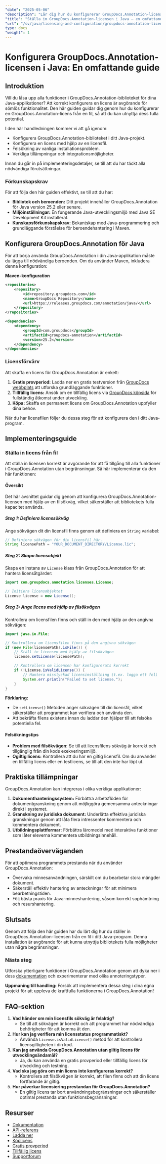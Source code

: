```yaml
---
"date": "2025-05-06"
"description": "Lär dig hur du konfigurerar GroupDocs.Annotation-licensen för dina Java-applikationer och låser upp alla funktioner utan ansträngning."
"title": "Ställa in GroupDocs.Annotation-licensen i Java – en omfattande guide"
"url": "/sv/java/licensing-and-configuration/groupdocs-annotation-license-java-setup/"
type: docs
"weight": 1
---
```


# Konfigurera GroupDocs.Annotation-licensen i Java: En omfattande guide

## Introduktion

Vill du låsa upp alla funktioner i GroupDocs.Annotation-biblioteket för dina Java-applikationer? Att korrekt konfigurera en licens är avgörande för sömlös funktionalitet. Den här guiden guidar dig genom hur du konfigurerar en GroupDocs.Annotation-licens från en fil, så att du kan utnyttja dess fulla potential.

I den här handledningen kommer vi att gå igenom:
- Konfigurera GroupDocs.Annotation-biblioteket i ditt Java-projekt.
- Konfigurera en licens med hjälp av en licensfil.
- Felsökning av vanliga installationsproblem.
- Verkliga tillämpningar och integrationsmöjligheter.

Innan du går in på implementeringsdetaljer, se till att du har täckt alla nödvändiga förutsättningar.

### Förkunskapskrav

För att följa den här guiden effektivt, se till att du har:
- **Bibliotek och beroenden:** Ditt projekt innehåller GroupDocs.Annotation för Java version 25.2 eller senare.
- **Miljöinställningar:** En fungerande Java-utvecklingsmiljö med Java SE Development Kit installerat.
- **Kunskapsförkunskapskrav:** Bekantskap med Java-programmering och grundläggande förståelse för beroendehantering i Maven.

## Konfigurera GroupDocs.Annotation för Java

För att börja använda GroupDocs.Annotation i din Java-applikation måste du lägga till nödvändiga beroenden. Om du använder Maven, inkludera denna konfiguration:

**Maven-konfiguration**

```xml
<repositories>
    <repository>
        <id>repository.groupdocs.com</id>
        <name>GroupDocs Repository</name>
        <url>https://releases.groupdocs.com/annotation/java/</url>
    </repository>
</repositories>

<dependencies>
    <dependency>
        <groupId>com.groupdocs</groupId>
        <artifactId>groupdocs-annotation</artifactId>
        <version>25.2</version>
    </dependency>
</dependencies>
```

### Licensförvärv

Att skaffa en licens för GroupDocs.Annotation är enkelt:
1. **Gratis provperiod:** Ladda ner en gratis testversion från [GroupDocs webbplats](https://releases.groupdocs.com/annotation/java/) att utforska grundläggande funktioner.
2. **Tillfällig licens:** Ansök om en tillfällig licens via [GroupDocs köpsida](https://purchase.groupdocs.com/temporary-license/) för fullständig åtkomst under utveckling.
3. **Köpa:** Skaffa en permanent licens om GroupDocs.Annotation uppfyller dina behov.

När du har licensfilen följer du dessa steg för att konfigurera den i ditt Java-program.

## Implementeringsguide

### Ställa in licens från fil

Att ställa in licensen korrekt är avgörande för att få tillgång till alla funktioner i GroupDocs.Annotation utan begränsningar. Så här implementerar du den här funktionen:

#### Översikt
Det här avsnittet guidar dig genom att konfigurera GroupDocs.Annotation-licensen med hjälp av en filsökväg, vilket säkerställer att bibliotekets fulla kapacitet används.

##### Steg 1: Definiera licenssökväg

Ange sökvägen dit din licensfil finns genom att definiera en `String` variabel:

```java
// Definiera sökvägen för din licensfil här.
String licensePath = "YOUR_DOCUMENT_DIRECTORY/License.lic";
```

##### Steg 2: Skapa licensobjekt

Skapa en instans av `License` klass från GroupDocs.Annotation för att hantera licensåtgärder:

```java
import com.groupdocs.annotation.licenses.License;

// Initiera licensobjektet
License license = new License();
```

##### Steg 3: Ange licens med hjälp av filsökvägen

Kontrollera om licensfilen finns och ställ in den med hjälp av den angivna sökvägen:

```java
import java.io.File;

// Kontrollera om licensfilen finns på den angivna sökvägen
if (new File(licensePath).isFile()) {
    // Ställ in licensen med hjälp av filsökvägen
    license.setLicense(licensePath);

    // Kontrollera om licensen har konfigurerats korrekt
    if (!License.isValidLicense()) {
        // Hantera misslyckad licensinställning (t.ex. logga ett fel)
        System.err.println("Failed to set license.");
    }
}
```

**Förklaring:** 
- De `setLicense()` Metoden anger sökvägen till din licensfil, vilket säkerställer att programmet kan verifiera och använda den.
- Att bekräfta filens existens innan du laddar den hjälper till att felsöka potentiella fel.

#### Felsökningstips
- **Problem med filsökvägen:** Se till att licensfilens sökväg är korrekt och tillgänglig från din kods exekveringsmiljö.
- **Ogiltig licens:** Kontrollera att du har en giltig licensfil. Om du använder en tillfällig licens eller en testlicens, se till att den inte har löpt ut.

## Praktiska tillämpningar

GroupDocs.Annotation kan integreras i olika verkliga applikationer:
1. **Dokumenthanteringssystem:** Förbättra arbetsflöden för dokumentgranskning genom att möjliggöra gemensamma anteckningar direkt i systemet.
2. **Granskning av juridiska dokument:** Underlätta effektiva juridiska granskningar genom att låta flera intressenter kommentera och kommentera dokument.
3. **Utbildningsplattformar:** Förbättra läromedel med interaktiva funktioner som låter eleverna kommentera utbildningsinnehåll.

## Prestandaöverväganden

För att optimera programmets prestanda när du använder GroupDocs.Annotation:
- Övervaka minnesanvändningen, särskilt om du bearbetar stora mängder dokument.
- Säkerställ effektiv hantering av anteckningar för att minimera bearbetningstiden.
- Följ bästa praxis för Java-minneshantering, såsom korrekt sophämtning och resurshantering.

## Slutsats

Genom att följa den här guiden har du lärt dig hur du ställer in GroupDocs.Annotation-licensen från en fil i ditt Java-program. Denna installation är avgörande för att kunna utnyttja bibliotekets fulla möjligheter utan några begränsningar.

### Nästa steg

Utforska ytterligare funktioner i GroupDocs.Annotation genom att dyka ner i dess [dokumentation](https://docs.groupdocs.com/annotation/java/) och experimenterar med olika annoteringstyper.

**Uppmaning till handling:** Försök att implementera dessa steg i dina egna projekt för att uppleva de kraftfulla funktionerna i GroupDocs.Annotation!

## FAQ-sektion

1. **Vad händer om min licensfils sökväg är felaktig?**
   - Se till att sökvägen är korrekt och att programmet har nödvändiga behörigheter för att komma åt den.
2. **Hur kan jag verifiera min licensstatus programmatiskt?**
   - Använda `License.isValidLicense()` metod för att kontrollera licensgiltigheten i din kod.
3. **Kan jag använda GroupDocs.Annotation utan giltig licens för utvecklingsändamål?**
   - Ja, du kan använda en gratis provperiod eller tillfällig licens för utveckling och testning.
4. **Vad ska jag göra om min licens inte konfigureras korrekt?**
   - Kontrollera att filsökvägen är korrekt, att filen finns och att din licens fortfarande är giltig.
5. **Hur påverkar licensiering prestandan för GroupDocs.Annotation?**
   - En giltig licens tar bort användningsbegränsningar och säkerställer optimal prestanda utan funktionsbegränsningar.

## Resurser

- [Dokumentation](https://docs.groupdocs.com/annotation/java/)
- [API-referens](https://reference.groupdocs.com/annotation/java/)
- [Ladda ner](https://releases.groupdocs.com/annotation/java/)
- [Köplicens](https://purchase.groupdocs.com/buy)
- [Gratis provperiod](https://releases.groupdocs.com/annotation/java/)
- [Tillfällig licens](https://purchase.groupdocs.com/temporary-license/)
- [Supportforum](https://forum.groupdocs.com/c/annotation/)